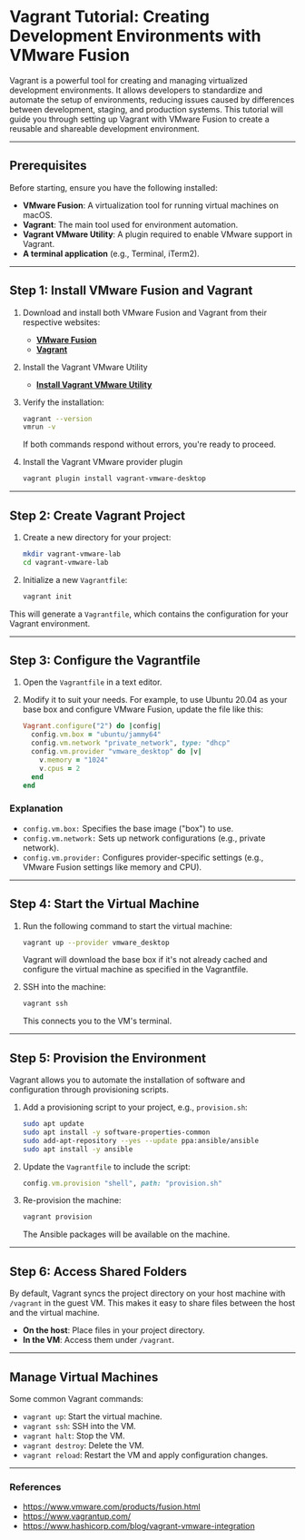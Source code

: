 # Vagrant Tutorial: Creating Development Environments with VMware Fusion

Vagrant is a powerful tool for creating and managing virtualized development environments. It allows developers to standardize and automate the setup of environments, reducing issues caused by differences between development, staging, and production systems. This tutorial will guide you through setting up Vagrant with VMware Fusion to create a reusable and shareable development environment.

---

## Prerequisites

Before starting, ensure you have the following installed:

- **VMware Fusion**: A virtualization tool for running virtual machines on macOS.
- **Vagrant**: The main tool used for environment automation.
- **Vagrant VMware Utility**: A plugin required to enable VMware support in Vagrant.
- **A terminal application** (e.g., Terminal, iTerm2).

---

## Step 1: Install VMware Fusion and Vagrant

1. Download and install both VMware Fusion and Vagrant from their respective websites:
   - [**VMware Fusion**](https://www.vmware.com/products/fusion.html)
   - [**Vagrant**](https://www.vagrantup.com/)

2. Install the Vagrant VMware Utility

   - [**Install Vagrant VMware Utility**](https://developer.hashicorp.com/vagrant/install/vmware)

3. Verify the installation:

   ```bash
   vagrant --version
   vmrun -v
   ```

   If both commands respond without errors, you're ready to proceed.

4. Install the Vagrant VMware provider plugin

   ```bash
   vagrant plugin install vagrant-vmware-desktop
   ```

---

## Step 2: Create Vagrant Project

1. Create a new directory for your project:

    ```bash
    mkdir vagrant-vmware-lab
    cd vagrant-vmware-lab
    ```

2. Initialize a new `Vagrantfile`:

    ```bash
    vagrant init
    ```

This will generate a `Vagrantfile`, which contains the configuration for your Vagrant environment.

---

## Step 3: Configure the Vagrantfile

1. Open the `Vagrantfile` in a text editor.

2. Modify it to suit your needs. For example, to use Ubuntu 20.04 as your base box and configure VMware Fusion, update the file like this:

    ```ruby
    Vagrant.configure("2") do |config|
      config.vm.box = "ubuntu/jammy64"
      config.vm.network "private_network", type: "dhcp"
      config.vm.provider "vmware_desktop" do |v|
        v.memory = "1024"
        v.cpus = 2
      end
    end
    ```

### Explanation

- `config.vm.box:` Specifies the base image ("box") to use.
- `config.vm.network:` Sets up network configurations (e.g., private network).
- `config.vm.provider:` Configures provider-specific settings (e.g., VMware Fusion settings like memory and CPU).

---

## Step 4: Start the Virtual Machine

1. Run the following command to start the virtual machine:

    ```bash
    vagrant up --provider vmware_desktop
    ```

    Vagrant will download the base box if it's not already cached and configure the virtual machine as specified in the Vagrantfile.

2. SSH into the machine:

    ```bash
    vagrant ssh
    ```

    This connects you to the VM's terminal.

---

## Step 5: Provision the Environment

Vagrant allows you to automate the installation of software and configuration through provisioning scripts.

1. Add a provisioning script to your project, e.g., `provision.sh`:

    ```bash
    sudo apt update
    sudo apt install -y software-properties-common
    sudo add-apt-repository --yes --update ppa:ansible/ansible
    sudo apt install -y ansible
    ```

2. Update the `Vagrantfile` to include the script:

    ```ruby
    config.vm.provision "shell", path: "provision.sh"
    ```

3. Re-provision the machine:

    ```bash
    vagrant provision
    ```

    The Ansible packages will be available on the machine.

---

## Step 6: Access Shared Folders

By default, Vagrant syncs the project directory on your host machine with `/vagrant` in the guest VM. This makes it easy to share files between the host and the virtual machine.

- **On the host**: Place files in your project directory.
- **In the VM**: Access them under `/vagrant`.

---

## Manage Virtual Machines

Some common Vagrant commands:

- `vagrant up`: Start the virtual machine.
- `vagrant ssh`: SSH into the VM.
- `vagrant halt`: Stop the VM.
- `vagrant destroy`: Delete the VM.
- `vagrant reload`: Restart the VM and apply configuration changes.

---

### References

- <https://www.vmware.com/products/fusion.html>
- <https://www.vagrantup.com/>
- <https://www.hashicorp.com/blog/vagrant-vmware-integration>

